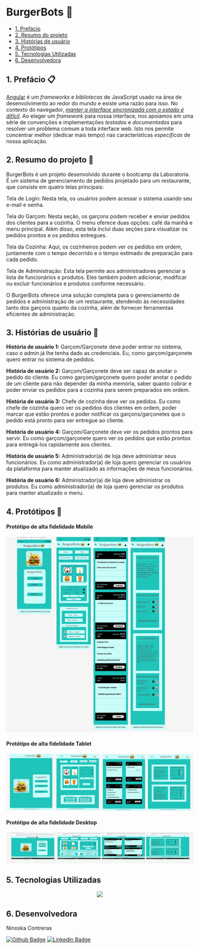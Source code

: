 # BurgerBots 🍔

* [1. Prefácio](#1-prefácio)
* [2. Resumo do projeto](#2-resumo-do-projeto)
* [3. Histórias de usuário](#3-histórias-de-usuario)
* [4. Protótipos](#4-Protótipos)
* [5. Tecnologias Utilizadas](#5-tecnologias-utilizadas)
* [6. Desenvolvedora](#6-Desenvolvedora)

## 1. Prefácio 📋
[Angular](https://angular.io/) é um _frameworks_ e _bibliotecas_ de JavaScript usado na área de desenvolvimento ao redor do mundo e existe uma razão para isso.
No contexto do navegador, [_manter a interface sincronizada com o estado é difícil_](https://medium.com/dailyjs/the-deepest-reason-why-modern-javascript-frameworks-exist-933b86ebc445).
Ao eleger um _framework_ para nossa interface, nos apoiamos em uma série de convenções e implementações _testadas_ e _documentadas_ para resolver um problema comum a toda interface web. Isto nos permite concentrar melhor (dedicar mais tempo) nas características _específicas_ de nossa aplicação.


## 2. Resumo do projeto 📝
BurgerBots é um projeto desenvolvido durante o bootcamp da Laboratoria. É um sistema de gerenciamento de pedidos projetado para um restaurante, que consiste em quatro telas principais:

Tela de Login: Nesta tela, os usuários podem acessar o sistema usando seu e-mail e senha.

Tela do Garçom: Nesta seção, os garçons podem receber e enviar pedidos dos clientes para a cozinha. O menu oferece duas opções: café da manhã e menu principal. Além disso, esta tela inclui duas seções para visualizar os pedidos prontos e os pedidos entregues.

Tela da Cozinha: Aqui, os cozinheiros podem ver os pedidos em ordem, juntamente com o tempo decorrido e o tempo estimado de preparação para cada pedido.

Tela de Administração: Esta tela permite aos administradores gerenciar a lista de funcionários e produtos. Eles também podem adicionar, modificar ou excluir funcionários e produtos conforme necessário.

O BurgerBots oferece uma solução completa para o gerenciamento de pedidos e administração de um restaurante, atendendo às necessidades tanto dos garçons quanto da cozinha, além de fornecer ferramentas eficientes de administração.


## 3. Histórias de usuário 📝

<strong>História de usuário 1:</strong>  Garçom/Garçonete deve poder entrar no sistema, caso o admin já lhe tenha dado as credenciais. Eu, como garçom/garçonete quero entrar no sistema de pedidos.

<strong>História de usuário 2:</strong> Garçom/Garçonete deve ser capaz de anotar o pedido do cliente. Eu como garçom/garçonete quero poder anotar o pedido de um cliente para não depender da minha memória, saber quanto cobrar e poder enviar os pedidos para a cozinha para serem preparados em ordem.

<strong>História de usuário 3:</strong> Chefe de cozinha deve ver os pedidos.
Eu como chefe de cozinha quero ver os pedidos dos clientes em ordem, poder marcar que estão prontos e poder notificar os garçons/garçonetes que o pedido está pronto para ser entregue ao cliente.

<strong>História de usuário 4:</strong> Garçom/Garçonete deve ver os pedidos prontos para servir. Eu como garçom/garçonete quero ver os pedidos que estão prontos para entregá-los rapidamente aos clientes.

<strong>História de usuário 5:</strong> Administrador(a) de loja deve administrar seus funcionários. Eu como administrador(a) de loja quero gerenciar os usuários da plataforma para manter atualizado as informações de meus funcionários.

<strong>História de usuário 6:</strong> Administrador(a) de loja deve administrar os produtos. Eu como administrador(a) de loja quero gerenciar os produtos para manter atualizado o menu.


## 4. Protótipos 📝

#### Protótipo de alta fidelidade Mobile
![protótipo-mobile](./src/assets/mobile.png)


#### Protótipo de alta fidelidade Tablet
![protótipo-tablet](./src/assets/tablet.png)


#### Protótipo de alta fidelidade Desktop
![protótipo-desktop](./src/assets/Desktop.png)


## 5. Tecnologias Utilizadas
<p align="center">
  <a href="https://skillicons.dev">
    <img src="https://skillicons.dev/icons?i=git,html,css,angular,figma,github,nodejs,ts,vercel" />
  </a>
</p>

 ## 6. Desenvolvedora

Ninoska Contreras

[![Github Badge](https://img.shields.io/badge/-Github-000?style=flat-square&logo=Github&logoColor=white&link)](https://github.com/NiEl0503) [![Linkedin Badge](https://img.shields.io/badge/-LinkedIn-blue?style=flat-square&logo=Linkedin&logoColor=white&link)](https://www.linkedin.com/in/ninoska-contreras-86b075129)